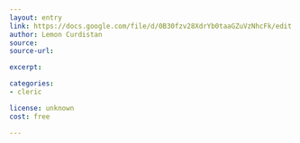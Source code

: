 ```yaml
---
layout: entry
link: https://docs.google.com/file/d/0B30fzv28XdrYb0taaGZuVzNhcFk/edit
author: Lemon Curdistan
source:
source-url:

excerpt:

categories:
- cleric

license: unknown
cost: free

---
```

